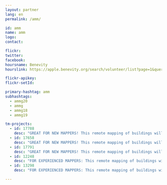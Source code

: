 ```yaml
---
layout: partner
lang: en
permalink: /amm/

id: amm
name: amm
logo: 
contact: 

flickr: 
twitter: 
facebook: 
hoursname: Benevity
hourslink: https://apple.benevity.org/search/volunteer/list?page=1&query=missing%20maps&layout=list

flickr-apikey: 
flickr-setId: 

primary-hashtag: amm
subhashtags:
  - ammg20
  - ammg
  - ammg18
  - ammg19

tm-projects:
  - id: 17788
    desc: "GREAT FOR NEW MAPPERS! This remote mapping of buildings will support the implementation of planned activities and largely the generation of data for humanitarian activities in the identified provinces."
  - id: 17658
    desc: "GREAT FOR NEW MAPPERS! This remote mapping of buildings will support the implementation of planned activities and largely the generation of data for humanitarian activities in the identified provinces."
  - id: 17791
    desc: "GREAT FOR NEW MAPPERS! This remote mapping of buildings will support the implementation of planned activities and largely the generation of data for humanitarian activities in the identified provinces."
  - id: 12248
    desc: "FOR EXPERIENCED MAPPERS: This remote mapping of buildings will support the implementation of planned activities and largely the generation of data for humanitarian activities in the identified provinces." 
  - id: 13298
    desc: "FOR EXPERIENCED MAPPERS: This remote mapping of buildings will support the implementation of planned activities and largely the generation of data for humanitarian activities in the identified provinces."

---
```

